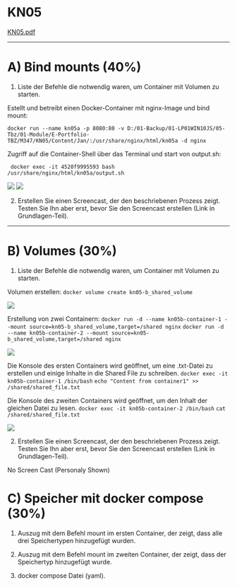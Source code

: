 # KN05

[KN05.pdf](./Content/KN05.pdf)

---

# A) Bind mounts (40%)

1. Liste der Befehle die notwendig waren, um Container mit Volumen zu starten.

Estellt und betreibt einen Docker-Container mit nginx-Image und bind mount:

``` docker run --name kn05a -p 8080:80 -v D:/01-Backup/01-LP01WIN10JS/05-Tbz/01-Module/E-Portfolio-TBZ/M347/KN05/Content/Jan/:/usr/share/nginx/html/kn05a -d nginx ```

Zugriff auf die Container-Shell über das Terminal und start von output.sh:

``` docker exec -it 4520f9995593 bash /usr/share/nginx/html/kn05a/output.sh```

![](./Content/Jan/1-container.png)
![](./Content/Jan/2-output.png)


2. Erstellen Sie einen Screencast, der den beschriebenen Prozess zeigt. Testen Sie Ihn aber erst, bevor Sie den Screencast erstellen (Link in Grundlagen-Teil).



---

# B) Volumes (30%)

1. Liste der Befehle die notwendig waren, um Container mit Volumen zu starten.

Volumen erstellen:
``` docker volume create kn05-b_shared_volume ```

![](./Content/Cameron/04Cameron.png)

Erstellung von zwei Containern:
``` docker run -d --name kn05b-container-1 --mount source=kn05-b_shared_volume,target=/shared nginx ```
``` docker run -d --name kn05b-container-2 --mount source=kn05-b_shared_volume,target=/shared nginx ```

![](./Content/Cameron/05Cameron.png)

Die Konsole des ersten Containers wird geöffnet, um eine .txt-Datei zu erstellen und einige Inhalte in die Shared File zu schreiben.
``` docker exec -it kn05b-container-1 /bin/bash ```
``` echo "Content from container1" >> /shared/shared_file.txt ```

Die Konsole des zweiten Containers wird geöffnet, um den Inhalt der gleichen Datei zu lesen.
``` docker exec -it kn05b-container-2 /bin/bash ```
``` cat /shared/shared_file.txt ```

![](./Content/Cameron/06Cameron.png)

2. Erstellen Sie einen Screencast, der den beschriebenen Prozess zeigt. Testen Sie Ihn aber erst, bevor Sie den Screencast erstellen (Link in Grundlagen-Teil).

No Screen Cast (Personaly Shown)

# C) Speicher mit docker compose (30%)

1. Auszug mit dem Befehl mount im ersten Container, der zeigt, dass alle drei Speichertypen hinzugefügt wurden.



2. Auszug mit dem Befehl mount im zweiten Container, der zeigt, dass der Speichertyp hinzugefügt wurde.



3. docker compose Datei (yaml).